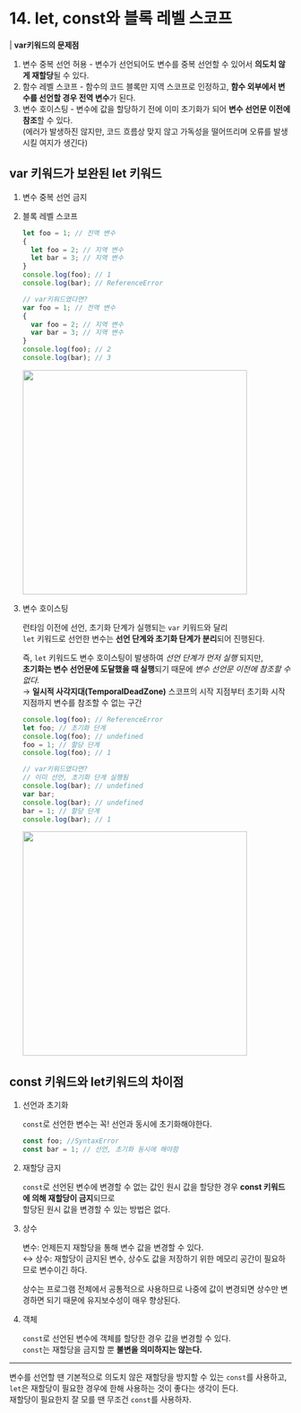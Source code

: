 # 14. let, const와 블록 레벨 스코프

| **var키워드의 문제점**

1. 변수 중복 선언 허용 - 변수가 선언되어도 변수를 중복 선언할 수 있어서 **의도치 않게 재할당**될 수 있다. <br>
2. 함수 레벨 스코프 - 함수의 코드 블록만 지역 스코프로 인정하고, **함수 외부에서 변수를 선언할 경우 전역 변수**가 된다. <br>
3. 변수 호이스팅 - 변수에 값을 할당하기 전에 이미 초기화가 되어 **변수 선언문 이전에 참조**할 수 있다. <br>
   (에러가 발생하진 않지만, 코드 흐름상 맞지 않고 가독성을 떨어뜨리며 오류를 발생시킬 여지가 생긴다)

## var 키워드가 보완된 let 키워드

1. 변수 중복 선언 금지 <br>
2. 블록 레벨 스코프

   ```js
   let foo = 1; // 전역 변수
   {
     let foo = 2; // 지역 변수
     let bar = 3; // 지역 변수
   }
   console.log(foo); // 1
   console.log(bar); // ReferenceError

   // var키워드였다면?
   var foo = 1; // 전역 변수
   {
     var foo = 2; // 지역 변수
     var bar = 3; // 지역 변수
   }
   console.log(foo); // 2
   console.log(bar); // 3
   ```

   <img width='400px' src="https://user-images.githubusercontent.com/85178602/228845216-b80d4d88-f07b-4a19-a739-aeb9be941a39.png"/>

3. 변수 호이스팅

   런타임 이전에 선언, 초기화 단계가 실행되는 `var` 키워드와 달리<br>
   `let` 키워드로 선언한 변수는 **선언 단계와 초기화 단계가 분리**되어 진행된다.<br>

   즉, `let` 키워드도 변수 호이스팅이 발생하여 _선언 단계가 먼저 실행_ 되지만,<br>
   **초기화는 변수 선언문에 도달했을 때 실행**되기 때문에 _변수 선언문 이전에 참조할 수 없다._ <br>
   → **일시적 사각지대(TemporalDeadZone)** 스코프의 시작 지점부터 초기화 시작 지점까지 변수를 참조할 수 없는 구간

   ```js
   console.log(foo); // ReferenceError
   let foo; // 초기화 단계
   console.log(foo); // undefined
   foo = 1; // 할당 단계
   console.log(foo); // 1

   // var키워드였다면?
   // 이미 선언, 초기화 단계 실행됨
   console.log(bar); // undefined
   var bar;
   console.log(bar); // undefined
   bar = 1; // 할당 단계
   console.log(bar); // 1
   ```

   <img width='400px' src='https://user-images.githubusercontent.com/85178602/228845379-a47b0c89-6202-43f7-9e02-f7c87b7c0414.png'/>

## const 키워드와 let키워드의 차이점

1. 선언과 초기화

   `const`로 선언한 변수는 꼭! 선언과 동시에 초기화해야한다.

   ```js
   const foo; //SyntaxError
   const bar = 1; // 선언, 초기화 동시에 해야함
   ```

2. 재할당 금지

   `const`로 선언된 변수에 변경할 수 없는 값인 원시 값을 할당한 경우 **const 키워드에 의해 재할당이 금지**되므로<br>
   할당된 원시 값을 변경할 수 있는 방법은 없다.

3. 상수

   변수: 언제든지 재할당을 통해 변수 값을 변경할 수 있다.<br>
   ↔ 상수: 재할당이 금지된 변수, 상수도 값을 저장하기 위한 메모리 공간이 필요하므로 변수이긴 하다.

   상수는 프로그램 전체에서 공통적으로 사용하므로 나중에 값이 변경되면 상수만 변경하면 되기 때문에 유지보수성이 매우 향상된다.

4. 객체

   `const`로 선언된 변수에 객체를 할당한 경우 값을 변경할 수 있다. <br>
   `const`는 재할당을 금지할 뿐 **불변을 의미하지는 않는다.**

---

변수를 선언할 땐 기본적으로 의도치 않은 재할당을 방지할 수 있는 `const`를 사용하고,<br>
`let`은 재할당이 필요한 경우에 한해 사용하는 것이 좋다는 생각이 든다.<br>
재할당이 필요한지 잘 모를 땐 무조건 `const`를 사용하자.
